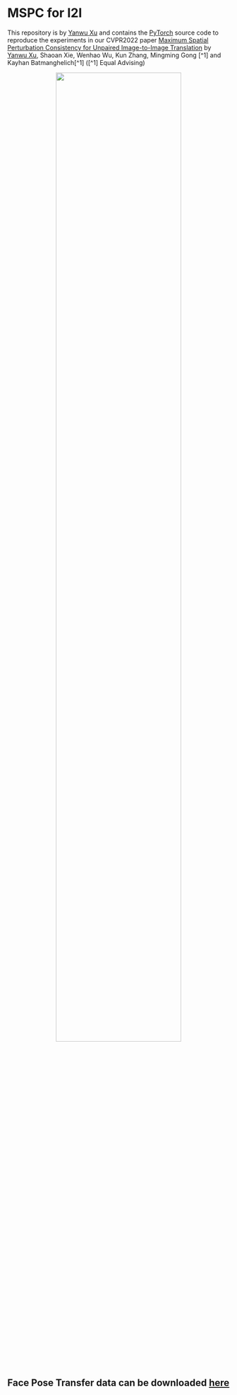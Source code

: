 # MSPC for I2I

This repository is by [Yanwu Xu](http://xuyanwu.github.io)
and contains the [PyTorch](https://pytorch.org) source code to
reproduce the experiments in our CVPR2022 paper [Maximum Spatial Perturbation Consistency for Unpaired Image-to-Image Translation](https://papers.nips.cc/paper/8414-twin-auxilary-classifiers-gan) by [Yanwu Xu](http://xuyanwu.github.io), Shaoan Xie, Wenhao Wu, Kun Zhang, Mingming Gong [^1] and Kayhan Batmanghelich[^1] ([^1] Equal Advising)

<p align="center">
  <img width="75%" height="%75" src="https://github.com/batmanlab/twin_ac/blob/master/figure/tac_gan_scheme.png">
</p>

## Face Pose Transfer data can be downloaded [here](https://drive.google.com/file/d/1AUoRl0_suTIunTTJ5jor8poUmkoKfxMb/view?usp=sharing)
